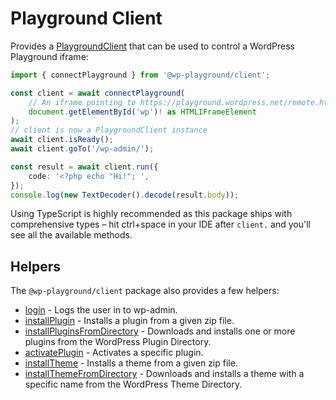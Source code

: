 # Playground Client

Provides a [PlaygroundClient](https://wordpress.github.io/wordpress-playground/interfaces/_wp_playground_client.PlaygroundClient.html) that can be used to control a WordPress Playground iframe:

```ts
import { connectPlayground } from '@wp-playground/client';

const client = await connectPlayground(
	// An iframe pointing to https://playground.wordpress.net/remote.html
	document.getElementById('wp')! as HTMLIFrameElement
);
// client is now a PlaygroundClient instance
await client.isReady();
await client.goTo('/wp-admin/');

const result = await client.run({
	code: '<?php echo "Hi!"; ',
});
console.log(new TextDecoder().decode(result.body));
```

Using TypeScript is highly recommended as this package ships with comprehensive types – hit ctrl+space in your IDE after `client.` and you'll see all the available methods.

## Helpers

The `@wp-playground/client` package also provides a few helpers:

-   [login](https://wordpress.github.io/wordpress-playground/functions/_wp_playground_client.login.html) - Logs the user in to wp-admin.
-   [installPlugin](https://wordpress.github.io/wordpress-playground/functions/_wp_playground_client.installPlugin.html) - Installs a plugin from a given zip file.
-   [installPluginsFromDirectory](https://wordpress.github.io/wordpress-playground/functions/_wp_playground_client.installPluginsFromDirectory.html) - Downloads and installs one or more plugins from the WordPress Plugin Directory.
-   [activatePlugin](https://wordpress.github.io/wordpress-playground/functions/_wp_playground_client.activatePlugin.html) - Activates a specific plugin.
-   [installTheme](https://wordpress.github.io/wordpress-playground/functions/_wp_playground_client.installTheme.html) - Installs a theme from a given zip file.
-   [installThemeFromDirectory](https://wordpress.github.io/wordpress-playground/functions/_wp_playground_client.installThemeFromDirectory.html) - Downloads and installs a theme with a specific name from the WordPress Theme Directory.
